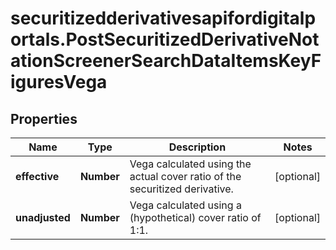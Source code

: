 # securitizedderivativesapifordigitalportals.PostSecuritizedDerivativeNotationScreenerSearchDataItemsKeyFiguresVega

## Properties

Name | Type | Description | Notes
------------ | ------------- | ------------- | -------------
**effective** | **Number** | Vega calculated using the actual cover ratio of the securitized derivative. | [optional] 
**unadjusted** | **Number** | Vega calculated using a (hypothetical) cover ratio of 1:1. | [optional] 


